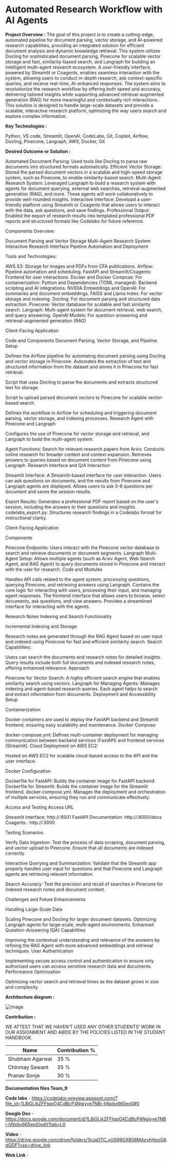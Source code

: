 # Automated Research Workflow with AI Agents

**Project Overview :** 
The goal of this project is to create a cutting-edge, automated pipeline for document parsing, vector storage, and AI-powered research capabilities, providing an integrated solution for efficient document analysis and dynamic knowledge retrieval. This system utilizes Docling for sophisticated document parsing, Pinecone for scalable vector storage and fast, similarity-based search, and Langraph for building an intelligent multi-agent research ecosystem. A user-friendly interface, powered by Streamlit or Coagents, enables seamless interaction with the system, allowing users to conduct in-depth research, ask context-specific queries, and receive real-time, AI-enhanced responses. The system aims to revolutionize the research workflow by offering both speed and accuracy, delivering tailored insights while supporting advanced retrieval-augmented generation (RAG) for more meaningful and contextually rich interactions. This solution is designed to handle large-scale datasets and provide a scalable, interactive research platform, optimizing the way users search and explore complex information.


**Key Technologies :**

Python, VS code, Streamlit, OpenAI, CodeLabs, Git, Copilot, Airflow, Docling, Pinecone, Langraph, AWS, Docker, Git


**Desired Outcome or Solution :**

Automated Document Parsing: Used tools like Docling to parse raw documents into structured formats automatically.
Efficient Vector Storage: Stored the parsed document vectors in a scalable and high-speed storage system, such as Pinecone, to enable similarity-based search.
Multi-Agent Research System: Leveraged Langraph to build a research system with agents for document querying, external web searches, retrieval-augmented generation (RAG), and more. These agents will work collaboratively to provide well-rounded insights.
Interactive Interface: Developd a user-friendly platform using Streamlit or Coagents that allows users to interact with the data, ask questions, and save findings.
Professional Output: Enabled the export of research results into templated professional PDF reports and structured formats like Codelabs for future reference.

Components Overview:

Document Parsing and Vector Storage
Multi-Agent Research System
Interactive Research Interface
Pipeline Automation and Deployment

Tools and Technologies:

AWS S3: Storage for images and PDFs from CFA publications.
Airflow: Pipeline automation and scheduling.
FastAPI and Streamlit/Coagents: Frontend for user interactions.
Docker and Docker Compose: For containerization.
Python and Dependencies (TOML managed): Backend scripting and AI integrations.
NVIDIA Embeddings and OpenAI: For summaries and document embeddings.
FAISS and Llama Index: For vector storage and indexing.
Docling: For document parsing and structured data extraction.
Pinecone: Vector database for scalable and fast similarity search.
Langraph: Multi-agent system for document retrieval, web search, and query answering.
OpenAI Models: For question-answering and retrieval-augmented generation (RAG)

Client-Facing Application

Code and Components
Document Parsing, Vector Storage, and Pipeline Setup

Defines the Airflow pipeline for automating document parsing using Docling and vector storage in Pinecone.
Automates the extraction of text and structured information from the dataset and stores it in Pinecone for fast retrieval.

Script that uses Docling to parse the documents and extracts structured text for storage.

Script to upload parsed document vectors to Pinecone for scalable vector-based search.

Defines the workflow in Airflow for scheduling and triggering document parsing, vector storage, and indexing processes.
Research Agent with Pinecone and Langraph


Configures the use of Pinecone for vector storage and retrieval, and Langraph to build the multi-agent system.

Agent Functions:
Search for relevant research papers from Arxiv.
Conducts online research for broader context and context expansion.
Retrieves answers to queries based on document content from Pinecone using Langraph.
Research Interface and Q/A Interaction

Streamlit Interface:
A Streamlit-based interface for user interaction. Users can ask questions on documents, and the results from Pinecone and Langraph agents are displayed.
Allows users to ask 5-6 questions per document and saves the session results.

Export Results:
Generates a professional PDF report based on the user's session, including the answers to their questions and insights.
codelabs_export.py: Structures research findings in a Codelabs format for instructional clarity.

Client-Facing Application

Components

Pinecone Endpoints:
Users interact with the Pinecone vector database to search and retrieve documents or document segments.
Langraph Multi-Agent Setup:
Allows multiple agents (such as Arxiv Agent, Web Search Agent, and RAG Agent) to query documents stored in Pinecone and interact with the user for research.
Code and Modules

Handles API calls related to the agent system, processing questions, querying Pinecone, and retrieving answers using Langraph.
Contains the core logic for interacting with users, processing their input, and managing agent responses.
The frontend interface that allows users to browse, select documents, ask questions, and view answers. Provides a streamlined interface for interacting with the agents.

Research Notes Indexing and Search
Functionality

Incremental Indexing and Storage:

Research notes are generated through the RAG Agent based on user input and indexed using Pinecone for fast and efficient similarity search.
Search Capabilities:

Users can search the documents and research notes for detailed insights. Query results include both full documents and indexed research notes, offering enhanced relevance.
Approach

Pinecone for Vector Search:
A highly efficient search engine that enables similarity search using vectors.
Langraph for Managing Agents:
Manages indexing and agent-based research queries. Each agent helps to search and extract information from documents.
Deployment and Accessibility
Setup

Containerization:

Docker containers are used to deploy the FastAPI backend and Streamlit frontend, ensuring easy scalability and maintenance.
Docker Compose:

docker-compose.yml: Defines multi-container deployment for managing communication between backend services (FastAPI) and frontend services (Streamlit).
Cloud Deployment on AWS EC2:

Hosted on AWS EC2 for scalable cloud-based access to the API and the user interface.

Docker Configuration

Dockerfile for FastAPI: Builds the container image for FastAPI backend.
Dockerfile for Streamlit: Builds the container image for the Streamlit frontend.
docker-compose.yml: Manages the deployment and orchestration of multiple services, ensuring they run and communicate effectively.

Access and Testing
Access URL

Streamlit Interface: http://<ec2-ip>:8501
FastAPI Documentation: http://<ec2-ip>:8000/docs
Coagents : http://<ec2-ip>:3000

Testing Scenarios

Verify Data Ingestion: Test the process of data scraping, document parsing, and vector upload to Pinecone. Ensure that all documents are indexed correctly.

Interactive Querying and Summarization: Validate that the Streamlit app properly handles user input for questions and that Pinecone and Langraph agents are retrieving relevant information.

Search Accuracy: Test the precision and recall of searches in Pinecone for indexed research notes and document content.

Challenges and Future Enhancements

Handling Large-Scale Data

Scaling Pinecone and Docling for larger document datasets.
Optimizing Langraph agents for large-scale, multi-agent environments.
Enhanced Question-Answering (QA) Capabilities

Improving the contextual understanding and relevance of the answers by refining the RAG Agent with more advanced embeddings and retrieval techniques.
User Authentication

Implementing secure access control and authentication to ensure only authorized users can access sensitive research data and documents.
Performance Optimization

Optimizing vector search and retrieval times as the dataset grows in size and complexity.

**Architecture diagram :**

![image](https://github.com/user-attachments/assets/74ab661c-9878-4c81-8453-e8df3956dac1)


**Contribution :**

WE ATTEST THAT WE HAVEN’T USED ANY OTHER STUDENTS’ WORK IN OUR 
ASSIGNMENT AND ABIDE BY THE POLICIES LISTED IN THE STUDENT HANDBOOK

| Name            | Contribution %                       |
|------------------|-------------------------------------|
| Shubham Agarwal  | 35 %                             |
| Chinmay Sawant   | 35 %                             |
| Pranav Sonje     | 30 %                             |

**Documentation files Team_9** 

**Code labs** - https://codelabs-preview.appspot.com/?file_id=1L8iGLikZFFtgpO4CdBcP4Ngjyye7NBj-hNxbv665eo0#0

**Google Doc** - https://docs.google.com/document/d/1L8iGLikZFFtgpO4CdBcP4Ngjyye7NBj-hNxbv665eo0/edit?tab=t.0

**Video** - https://drive.google.com/drive/folders/1lrJaOTC_vUS99GX806M4zyhHooGAdQDF?usp=drive_link

**Web Link** - 

